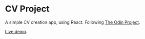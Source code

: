 # CV Project

A simple CV creation app, using React. Following [The Odin Project](https://www.theodinproject.com/lessons/node-path-javascript-cv-application).

[Live demo](https://mongrelarchitect.github.io/cv-project).
